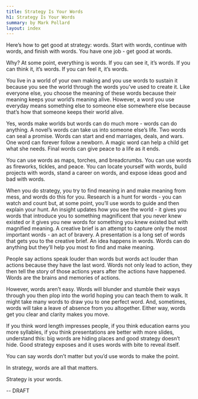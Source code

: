 ```yaml
---
title: Strategy Is Your Words
h1: Strategy Is Your Words
summary: by Mark Pollard
layout: index
---
```


Here’s how to get good at strategy: words. Start with words, continue with words, and finish with words. You have one job - get good at words.

Why? At some point, everything is words. If you can see it, it’s words. If you can think it, it’s words. If you can feel it, it’s words. 

You live in a world of your own making and you use words to sustain it because you see the world through the words you’ve used to create it. Like everyone else, you choose the meaning of these words because their meaning keeps your world’s meaning alive. However, a word you use everyday means something else to someone else somewhere else because that’s how that someone keeps their world alive. 

Yes, words make worlds but words can do much more - words can do anything. A novel’s words can take us into someone else’s life. Two words can seal a promise. Words can start and end marriages, deals, and wars. One word can forever follow a newborn. A magic word can help a child get what she needs. Final words can give peace to a life as it ends. 

You can use words as maps, torches, and breadcrumbs. You can use words as fireworks, tickles, and peace. You can locate yourself with words, build projects with words, stand a career on words, and expose ideas good and bad with words. 

When you do strategy, you try to find meaning in and make meaning from mess, and words do this for you. Research is a hunt for words - you can watch and count but, at some point, you’ll use words to guide and then explain your hunt. An insight updates how you see the world - it gives you words that introduce you to something magnificent that you never knew existed or it gives you new words for something you knew existed but with magnified meaning. A creative brief is an attempt to capture only the most important words - an act of bravery. A presentation is a long set of words that gets you to the creative brief. An idea happens in words. Words can do anything but they’ll help you most to find and make meaning.

People say actions speak louder than words but words act louder than actions because they have the last word. Words not only lead to action, they then tell the story of those actions years after the actions have happened. Words are the brains and memories of actions.

However, words aren’t easy. Words will blunder and stumble their ways through you then plop into the world hoping you can teach them to walk. It might take many words to draw you to one perfect word. And, sometimes, words will take a leave of absence from you altogether. Either way, words get you clear and clarity makes you move.

If you think word length impresses people, if you think education earns you more syllables, if you think presentations are better with more slides, understand this: big words are hiding places and good strategy doesn’t hide. Good strategy exposes and it uses words with bite to reveal itself.

You can say words don’t matter but you’d use words to make the point. 

In strategy, words are all that matters. 

Strategy is your words.

-- DRAFT